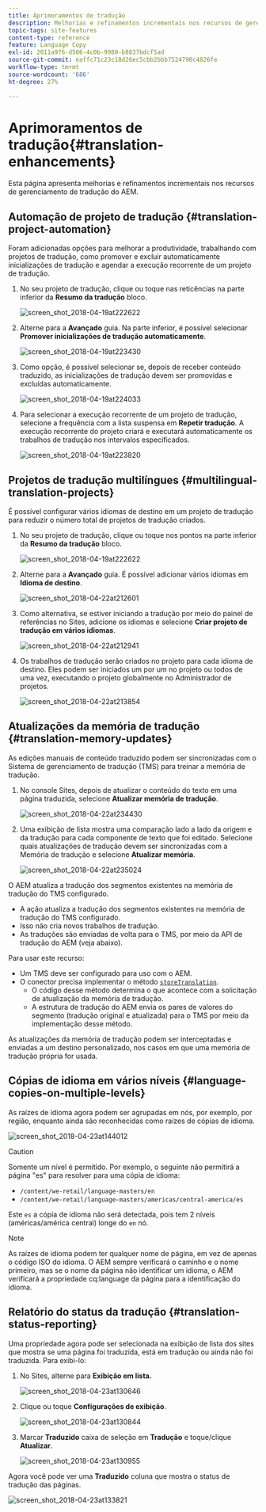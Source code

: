 ```yaml
---
title: Aprimoramentos de tradução
description: Melhorias e refinamentos incrementais nos recursos de gerenciamento de tradução do AEM.
topic-tags: site-features
content-type: reference
feature: Language Copy
exl-id: 2011a976-d506-4c0b-9980-b8837bdcf5ad
source-git-commit: eaffc71c23c18d26ec5cbb2bbb7524790c4826fe
workflow-type: tm+mt
source-wordcount: '686'
ht-degree: 27%

---
```


# Aprimoramentos de tradução{#translation-enhancements}

Esta página apresenta melhorias e refinamentos incrementais nos recursos de gerenciamento de tradução do AEM.

## Automação de projeto de tradução {#translation-project-automation}

Foram adicionadas opções para melhorar a produtividade, trabalhando com projetos de tradução, como promover e excluir automaticamente inicializações de tradução e agendar a execução recorrente de um projeto de tradução.

1. No seu projeto de tradução, clique ou toque nas reticências na parte inferior da **Resumo da tradução** bloco.

   ![screen_shot_2018-04-19at222622](assets/screen_shot_2018-04-19at222622.jpg)

1. Alterne para a **Avançado** guia. Na parte inferior, é possível selecionar **Promover inicializações de tradução automaticamente**.

   ![screen_shot_2018-04-19at223430](assets/screen_shot_2018-04-19at223430.jpg)

1. Como opção, é possível selecionar se, depois de receber conteúdo traduzido, as inicializações de tradução devem ser promovidas e excluídas automaticamente.

   ![screen_shot_2018-04-19at224033](assets/screen_shot_2018-04-19at224033.jpg)

1. Para selecionar a execução recorrente de um projeto de tradução, selecione a frequência com a lista suspensa em **Repetir tradução**. A execução recorrente do projeto criará e executará automaticamente os trabalhos de tradução nos intervalos especificados.

   ![screen_shot_2018-04-19at223820](assets/screen_shot_2018-04-19at223820.jpg)

## Projetos de tradução multilíngues {#multilingual-translation-projects}

É possível configurar vários idiomas de destino em um projeto de tradução para reduzir o número total de projetos de tradução criados.

1. No seu projeto de tradução, clique ou toque nos pontos na parte inferior da **Resumo da tradução** bloco.

   ![screen_shot_2018-04-19at222622](assets/screen_shot_2018-04-19at222622.jpg)

1. Alterne para a **Avançado** guia. É possível adicionar vários idiomas em **Idioma de destino**.

   ![screen_shot_2018-04-22at212601](assets/screen_shot_2018-04-22at212601.jpg)

1. Como alternativa, se estiver iniciando a tradução por meio do painel de referências no Sites, adicione os idiomas e selecione **Criar projeto de tradução em vários idiomas**.

   ![screen_shot_2018-04-22at212941](assets/screen_shot_2018-04-22at212941.jpg)

1. Os trabalhos de tradução serão criados no projeto para cada idioma de destino. Eles podem ser iniciados um por um no projeto ou todos de uma vez, executando o projeto globalmente no Administrador de projetos.

   ![screen_shot_2018-04-22at213854](assets/screen_shot_2018-04-22at213854.jpg)

## Atualizações da memória de tradução {#translation-memory-updates}

As edições manuais de conteúdo traduzido podem ser sincronizadas com o Sistema de gerenciamento de tradução (TMS) para treinar a memória de tradução.

1. No console Sites, depois de atualizar o conteúdo do texto em uma página traduzida, selecione **Atualizar memória de tradução**.

   ![screen_shot_2018-04-22at234430](assets/screen_shot_2018-04-22at234430.jpg)

1. Uma exibição de lista mostra uma comparação lado a lado da origem e da tradução para cada componente de texto que foi editado. Selecione quais atualizações de tradução devem ser sincronizadas com a Memória de tradução e selecione **Atualizar memória**.

   ![screen_shot_2018-04-22at235024](assets/screen_shot_2018-04-22at235024.jpg)

O AEM atualiza a tradução dos segmentos existentes na memória de tradução do TMS configurado.

* A ação atualiza a tradução dos segmentos existentes na memória de tradução do TMS configurado.
* Isso não cria novos trabalhos de tradução.
* As traduções são enviadas de volta para o TMS, por meio da API de tradução do AEM (veja abaixo).

Para usar este recurso:

* Um TMS deve ser configurado para uso com o AEM.
* O conector precisa implementar o método [`storeTranslation`](https://developer.adobe.com/experience-manager/reference-materials/cloud-service/javadoc/com/adobe/granite/translation/api/TranslationService.html).
   * O código desse método determina o que acontece com a solicitação de atualização da memória de tradução.
   * A estrutura de tradução do AEM envia os pares de valores do segmento (tradução original e atualizada) para o TMS por meio da implementação desse método.

As atualizações da memória de tradução podem ser interceptadas e enviadas a um destino personalizado, nos casos em que uma memória de tradução própria for usada.

## Cópias de idioma em vários níveis {#language-copies-on-multiple-levels}

As raízes de idioma agora podem ser agrupadas em nós, por exemplo, por região, enquanto ainda são reconhecidas como raízes de cópias de idioma.

![screen_shot_2018-04-23at144012](assets/screen_shot_2018-04-23at144012.jpg)

>[!CAUTION]
>
>Somente um nível é permitido. Por exemplo, o seguinte não permitirá a página &quot;es&quot; para resolver para uma cópia de idioma:
>
>* `/content/we-retail/language-masters/en`
>* `/content/we-retail/language-masters/americas/central-america/es`
>
>Este `es` a cópia de idioma não será detectada, pois tem 2 níveis (américas/américa central) longe do `en` nó.

>[!NOTE]
>
>As raízes de idioma podem ter qualquer nome de página, em vez de apenas o código ISO do idioma. O AEM sempre verificará o caminho e o nome primeiro, mas se o nome da página não identificar um idioma, o AEM verificará a propriedade cq:language da página para a identificação do idioma.

## Relatório do status da tradução {#translation-status-reporting}

Uma propriedade agora pode ser selecionada na exibição de lista dos sites que mostra se uma página foi traduzida, está em tradução ou ainda não foi traduzida. Para exibi-lo:

1. No Sites, alterne para **Exibição em lista.**

   ![screen_shot_2018-04-23at130646](assets/screen_shot_2018-04-23at130646.jpg)

1. Clique ou toque **Configurações de exibição**.

   ![screen_shot_2018-04-23at130844](assets/screen_shot_2018-04-23at130844.jpg)

1. Marcar **Traduzido** caixa de seleção em **Tradução** e toque/clique **Atualizar**.

   ![screen_shot_2018-04-23at130955](assets/screen_shot_2018-04-23at130955.jpg)

Agora você pode ver uma **Traduzido** coluna que mostra o status de tradução das páginas.

![screen_shot_2018-04-23at133821](assets/screen_shot_2018-04-23at133821.jpg)
